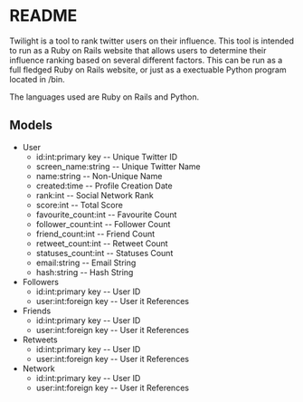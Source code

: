 README
======
Twilight is a tool to rank twitter users on their influence. This tool is
intended to run as a Ruby on Rails website that allows users to determine their
influence ranking based on several different factors. This can be run as a full
fledged Ruby on Rails website, or just as a exectuable Python program located
in /bin.

The languages used are Ruby on Rails and Python.

Models
------
* User
  * id:int:primary key   -- Unique Twitter ID
  * screen_name:string   -- Unique Twitter Name
  * name:string          -- Non-Unique Name
  * created:time         -- Profile Creation Date
  * rank:int             -- Social Network Rank
  * score:int            -- Total Score
  * favourite_count:int  -- Favourite Count
  * follower_count:int   -- Follower Count
  * friend_count:int     -- Friend Count
  * retweet_count:int    -- Retweet Count
  * statuses_count:int   -- Statuses Count
  * email:string         -- Email String
  * hash:string          -- Hash String
* Followers
  * id:int:primary key   -- User ID
  * user:int:foreign key -- User it References
* Friends
  * id:int:primary key   -- User ID
  * user:int:foreign key -- User it References
* Retweets
  * id:int:primary key   -- User ID
  * user:int:foreign key -- User it References
* Network
  * id:int:primary key   -- User ID
  * user:int:foreign key -- User it References
